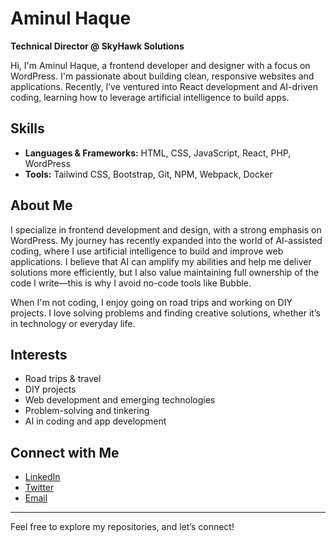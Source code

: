 # Aminul Haque
**Technical Director @ SkyHawk Solutions**

Hi, I'm Aminul Haque, a frontend developer and designer with a focus on WordPress. I'm passionate about building clean, responsive websites and applications. Recently, I’ve ventured into React development and AI-driven coding, learning how to leverage artificial intelligence to build apps. 

## Skills
- **Languages & Frameworks:** HTML, CSS, JavaScript, React, PHP, WordPress
- **Tools:** Tailwind CSS, Bootstrap, Git, NPM, Webpack, Docker

## About Me
I specialize in frontend development and design, with a strong emphasis on WordPress. My journey has recently expanded into the world of AI-assisted coding, where I use artificial intelligence to build and improve web applications. I believe that AI can amplify my abilities and help me deliver solutions more efficiently, but I also value maintaining full ownership of the code I write—this is why I avoid no-code tools like Bubble.

When I'm not coding, I enjoy going on road trips and working on DIY projects. I love solving problems and finding creative solutions, whether it’s in technology or everyday life.

## Interests
- Road trips & travel
- DIY projects
- Web development and emerging technologies
- Problem-solving and tinkering
- AI in coding and app development

## Connect with Me
- [LinkedIn](#)
- [Twitter](#)
- [Email](#)

---

Feel free to explore my repositories, and let’s connect!
